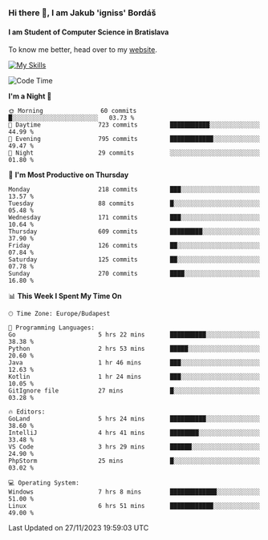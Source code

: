 ### Hi there 👋, I am Jakub 'igniss' Bordáš

#### I am Student of Computer Science in Bratislava
To know me better, head over to my [website](https://bordas.sk).

[![My Skills](https://skillicons.dev/icons?i=js,html,css,figma,svelte,java,kotlin,python,postgresql,typescript,nest,nodejs)](https://bordas.sk)


<!--START_SECTION:waka-->
![Code Time](http://img.shields.io/badge/Code%20Time-1%2C285%20hrs%2040%20mins-blue)

**I'm a Night 🦉** 

```text
🌞 Morning                60 commits          █░░░░░░░░░░░░░░░░░░░░░░░░   03.73 % 
🌆 Daytime                723 commits         ███████████░░░░░░░░░░░░░░   44.99 % 
🌃 Evening                795 commits         ████████████░░░░░░░░░░░░░   49.47 % 
🌙 Night                  29 commits          ░░░░░░░░░░░░░░░░░░░░░░░░░   01.80 % 
```
📅 **I'm Most Productive on Thursday** 

```text
Monday                   218 commits         ███░░░░░░░░░░░░░░░░░░░░░░   13.57 % 
Tuesday                  88 commits          █░░░░░░░░░░░░░░░░░░░░░░░░   05.48 % 
Wednesday                171 commits         ███░░░░░░░░░░░░░░░░░░░░░░   10.64 % 
Thursday                 609 commits         █████████░░░░░░░░░░░░░░░░   37.90 % 
Friday                   126 commits         ██░░░░░░░░░░░░░░░░░░░░░░░   07.84 % 
Saturday                 125 commits         ██░░░░░░░░░░░░░░░░░░░░░░░   07.78 % 
Sunday                   270 commits         ████░░░░░░░░░░░░░░░░░░░░░   16.80 % 
```


📊 **This Week I Spent My Time On** 

```text
🕑︎ Time Zone: Europe/Budapest

💬 Programming Languages: 
Go                       5 hrs 22 mins       ██████████░░░░░░░░░░░░░░░   38.38 % 
Python                   2 hrs 53 mins       █████░░░░░░░░░░░░░░░░░░░░   20.60 % 
Java                     1 hr 46 mins        ███░░░░░░░░░░░░░░░░░░░░░░   12.63 % 
Kotlin                   1 hr 24 mins        ███░░░░░░░░░░░░░░░░░░░░░░   10.05 % 
GitIgnore file           27 mins             █░░░░░░░░░░░░░░░░░░░░░░░░   03.28 % 

🔥 Editors: 
GoLand                   5 hrs 24 mins       ██████████░░░░░░░░░░░░░░░   38.60 % 
IntelliJ                 4 hrs 41 mins       ████████░░░░░░░░░░░░░░░░░   33.48 % 
VS Code                  3 hrs 29 mins       ██████░░░░░░░░░░░░░░░░░░░   24.90 % 
PhpStorm                 25 mins             █░░░░░░░░░░░░░░░░░░░░░░░░   03.02 % 

💻 Operating System: 
Windows                  7 hrs 8 mins        █████████████░░░░░░░░░░░░   51.00 % 
Linux                    6 hrs 51 mins       ████████████░░░░░░░░░░░░░   49.00 % 
```


 Last Updated on 27/11/2023 19:59:03 UTC
<!--END_SECTION:waka-->
